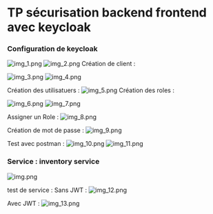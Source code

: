 # TP sécurisation backend frontend avec keycloak
### Configuration de keycloak 
![img_1.png](imgs/img_1.png)
![img_2.png](imgs/img_2.png)
Création de client :

![img_3.png](imgs/img_3.png)
![img_4.png](imgs/img_4.png)

Création des utilisatuers :
![img_5.png](imgs/img_5.png)
Création des roles :

![img_6.png](imgs/img_6.png)
![img_7.png](imgs/img_7.png)

Assigner un Role :
![img_8.png](imgs/img_8.png)

Création de mot de passe :
![img_9.png](imgs/img_9.png)

Test avec postman :
![img_10.png](imgs/img_10.png)
![img_11.png](imgs/img_11.png)
### Service : inventory service 
![img.png](imgs/img.png)

test de service :
Sans JWT :
![img_12.png](imgs/img_12.png)

Avec JWT :
![img_13.png](imgs/img_13.png)


